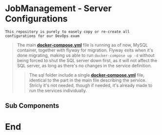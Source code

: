 # JobManagement - Server Configurations

```This repository is purely to easely copy or re-create all configurations for our DevOps exam```

> The main **[docker-compose.yml](https://github.com/kenn5157/JobManagement-serverconf/blob/main/docker-compose.yml)** file is running as of now, MySQL container, together with flyway for migration.
Flyway exits when it's done migrating, making us able to run ```docker-compose up -d``` without being forced to shut the SQL server down first, as it will not affect the SQL server, as long as there's no changes in the service definition.
>> The sql folder include a single **[docker-compose.yml](https://github.com/kenn5157/JobManagement-serverconf/blob/main/sql/docker-compose.yml)** file, identical to the part in the main file describing the service. Stricly it's not needed, though if needed, it's already made to run the services individually.

## Sub Components

# End